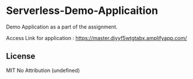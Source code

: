 # Serverless-Demo-Applicaition

Demo Application as a part of the assignment.

Access Link for application : https://master.djyyf5wtgtabx.amplifyapp.com/

## License

MIT No Attribution (undefined)
